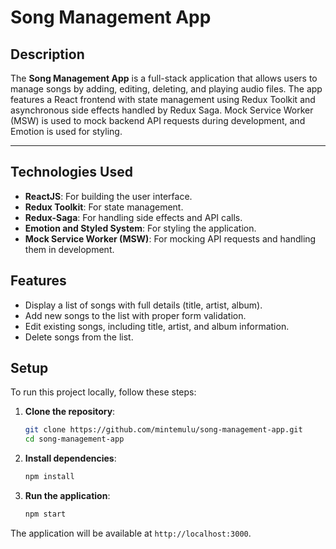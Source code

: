 # Song Management App

## Description
The **Song Management App** is a full-stack application that allows users to manage songs by adding, editing, deleting, and playing audio files. The app features a React frontend with state management using Redux Toolkit and asynchronous side effects handled by Redux Saga. Mock Service Worker (MSW) is used to mock backend API requests during development, and Emotion is used for styling.

---

## Technologies Used

- **ReactJS**: For building the user interface.
- **Redux Toolkit**: For state management.
- **Redux-Saga**: For handling side effects and API calls.
- **Emotion and Styled System**: For styling the application.
- **Mock Service Worker (MSW)**: For mocking API requests and handling them in development.


## Features
- Display a list of songs with full details (title, artist, album).
- Add new songs to the list with proper form validation.
- Edit existing songs, including title, artist, and album information.
- Delete songs from the list.

## Setup

To run this project locally, follow these steps:

1. **Clone the repository**:
   ```sh
   git clone https://github.com/mintemulu/song-management-app.git
   cd song-management-app

   ```

2. **Install dependencies**:
   ```sh
   npm install
   ```

3. **Run the application**:
   ```sh
   npm start
   ```

The application will be available at `http://localhost:3000`.